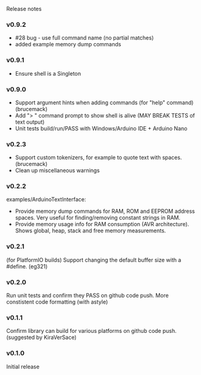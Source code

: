 Release notes

### v0.9.2
* #28 bug - use full command name (no partial matches)
* added example memory dump commands

### v0.9.1
* Ensure shell is a Singleton

### v0.9.0
* Support argument hints when adding commands (for "help" command) (brucemack)
* Add "> " command prompt to show shell is alive (MAY BREAK TESTS of text output)
* Unit tests build/run/PASS with Windows/Arduino IDE + Arduino Nano

### v0.2.3
* Support custom tokenizers, for example to quote text with spaces. (brucemack)
* Clean up miscellaneous warnings

### v0.2.2
examples/ArduinoTextInterface:
* Provide memory dump commands for RAM, ROM and EEPROM address spaces.  Very useful for finding/removing constant strings in RAM.
* Provide memory usage info for RAM consumption (AVR architecture).  Shows global, heap, stack and free memory measurements.

### v0.2.1
(for PlatformIO builds) Support changing the default buffer size with a #define. (eg321)

### v0.2.0
Run unit tests and confirm they PASS on github code push.
More constistent code formatting (with astyle)

### v0.1.1
Confirm library can build for various platforms on github code push.
(suggested by KiraVerSace)

### v0.1.0
Initial release
 
